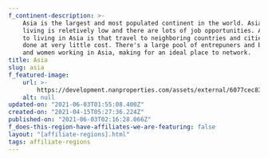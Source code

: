```yaml
---
f_continent-description: >-
    Asia is the largest and most populated continent in the world. Asia's cost of
    living is reletively low and there are lots of job opportunities. A large draw
    to living in Asia is that travel to neighboring countries and cities can be
    done at very little cost. There's a large pool of entrepuners and buissnes men
    and women working in Asia, making for an ideal place to network.
title: Asia
slug: asia
f_featured-image:
    url: >-
        https://development.nanproperties.com/assets/external/6077cec83b9ec967bb51d0dd_602f64f266962content_global-properties-asia.jpeg
    alt: null
updated-on: "2021-06-03T01:55:08.400Z"
created-on: "2021-04-15T05:27:36.224Z"
published-on: "2021-06-03T02:16:28.066Z"
f_does-this-region-have-affiliates-we-are-featuring: false
layout: "[affiliate-regions].html"
tags: affiliate-regions
---
```

